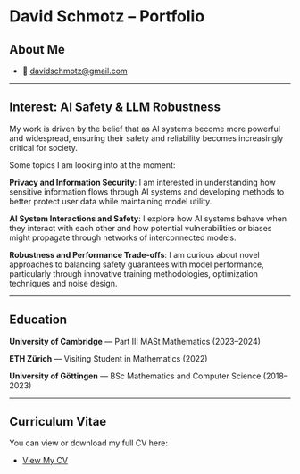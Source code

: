 # David Schmotz – Portfolio

## About Me

- 📧 davidschmotz@gmail.com
---

## Interest: AI Safety & LLM Robustness

My work is driven by the belief that as AI systems become more powerful and widespread, ensuring their safety and reliability becomes increasingly critical for society.

Some topics I am looking into at the moment:

**Privacy and Information Security**: I am interested in understanding how sensitive information flows through AI systems and developing methods to better protect user data while maintaining model utility.

**AI System Interactions and Safety**: I explore how AI systems behave when they interact with each other and how potential vulnerabilities or biases might propagate through networks of interconnected models.

**Robustness and Performance Trade-offs**: I am curious about novel approaches to balancing safety guarantees with model performance, particularly through innovative training methodologies, optimization techniques and noise design.

---

## Education

**University of Cambridge** — Part III MASt Mathematics (2023–2024)

**ETH Zürich** — Visiting Student in Mathematics (2022)

**University of Göttingen** — BSc Mathematics and Computer Science (2018–2023)

---

## Curriculum Vitae

You can view or download my full CV here:  
- [View My CV](./CV-long.pdf)
